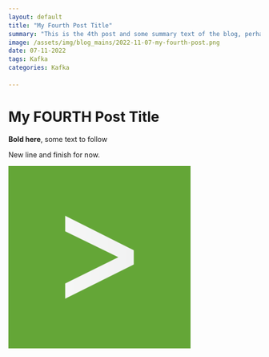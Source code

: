 ```yaml
---
layout: default
title: "My Fourth Post Title"
summary: "This is the 4th post and some summary text of the blog, perhaps the copy paste from the first paragraph with ..."
image: /assets/img/blog_mains/2022-11-07-my-fourth-post.png
date: 07-11-2022
tags: Kafka
categories: Kafka

---
```


# My FOURTH Post Title

**Bold here**, some text to follow

New line and finish for now.

![FIRST IMG ON FOURTH POST](/assets/img/blog_mains/2022-11-07-my-fourth-post.png)